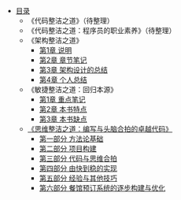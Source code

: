 * [目录](README.md)
    * 《代码整洁之道》（待整理）
    * 《代码整洁之道：程序员的职业素养》（待整理）
    * 《架构整洁之道》
       * [第1章 说明](clean_architecture/ch01.md)
       * [第2章 章节笔记](clean_architecture/ch02.md)
       * [第3章 架构设计的总结](clean_architecture/ch03.md)
       * [第4章 个人总结](clean_architecture/ch04.md)
    * 《敏捷整洁之道：回归本源》
       * [第1章 重点笔记](clean_agile/ch01.md)
       * [第2章 本书特点](clean_agile/ch02.md)
       * [第3章 本书缺点](clean_agile/ch03.md)
    * [《思维整洁之道：编写与头脑合拍的卓越代码》 ](clean_code_inhead/README.md)
       * [第一部分 方法论基础](clean_code_inhead/ch01.md)
       * [第二部分 项目构建](clean_code_inhead/ch02.md)
       * [第三部分 代码与思维合拍](clean_code_inhead/ch03.md)
       * [第四部分 由快到稳的实现](clean_code_inhead/ch04.md)
       * [第五部分 经验与其他技巧](clean_code_inhead/ch05.md)
       * [第六部分 餐馆预订系统的逐步构建与优化](clean_code_inhead/ch06.md)